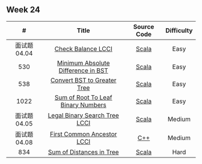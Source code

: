 ## Week 24


| # | Title | Source Code | Difficulty |
|:---:|:---:|:---:|:---:|
| 面试题 04.04 | [Check Balance LCCI](https://leetcode-cn.com/problems/check-balance-lcci/) | [Scala](https://github.com/Somainer/stca-weekly-challenge/tree/master/week24/100176-check-balance-lcci/isBalanced.scala) | Easy |
| 530 | [Minimum Absolute Difference in BST](https://leetcode-cn.com/problems/minimum-absolute-difference-in-bst/) | [Scala](https://github.com/Somainer/stca-weekly-challenge/tree/master/week24/530-minimum-absolute-difference-in-bst/getMinimumDifference.scala) | Easy |
| 538 | [Convert BST to Greater Tree](https://leetcode-cn.com/problems/convert-bst-to-greater-tree/) | [Scala](https://github.com/Somainer/stca-weekly-challenge/tree/master/week24/538-convert-bst-to-greater-tree/convertBST.scala) | Easy |
| 1022 | [Sum of Root To Leaf Binary Numbers](https://leetcode-cn.com/problems/sum-of-root-to-leaf-binary-numbers/) | [Scala](https://github.com/Somainer/stca-weekly-challenge/tree/master/week24/1079-sum-of-root-to-leaf-binary-numbers/sumRootToLeaf.scala) | Easy |
| 面试题 04.05 | [Legal Binary Search Tree LCCI](https://leetcode-cn.com/problems/legal-binary-search-tree-lcci/) | [Scala](https://github.com/Somainer/stca-weekly-challenge/tree/master/week24/100177-legal-binary-search-tree-lcci/isValidBST.scala) | Medium |
| 面试题 04.08 | [First Common Ancestor LCCI](https://leetcode-cn.com/problems/first-common-ancestor-lcci/) | [C++](https://github.com/Somainer/stca-weekly-challenge/tree/master/week24/100179-first-common-ancestor-lcci/lowestCommonAncestor.cpp) | Medium |
| 834 | [Sum of Distances in Tree](https://leetcode-cn.com/problems/sum-of-distances-in-tree/) | [Scala](https://github.com/Somainer/stca-weekly-challenge/tree/master/week24/863-sum-of-distances-in-tree/sumOfDistancesInTree.scala) | Hard |
